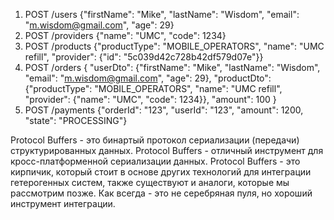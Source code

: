 1) POST /users
{"firstName": "Mike", "lastName": "Wisdom", "email": "m.wisdom@gmail.com", "age": 29}
2) POST /providers
{"name": "UMC", "code": 1234}
3) POST /products
{"productType": "MOBILE_OPERATORS", "name": "UMC refill", "provider": {"id": "5c039d42c728b42df579d07e"}}
4) POST /orders
{
    "userDto": {"firstName": "Mike", "lastName": "Wisdom", "email": "m.wisdom@gmail.com", "age": 29}, 
    "productDto": {"productType": "MOBILE_OPERATORS", "name": "UMC refill", "provider": {"name": "UMC", "code": 1234}},
    "amount": 100
}
5) POST /payments
{"orderId": "123", "userId": "123", "amount": 1200, "state": "PROCESSING"}

Protocol Buffers - это бинартый протокол сериализации (передачи) структурированных данных.
Protocol Buffers - отличный инструмент для кросс-платформенной сериализации данных.
Protocol Buffers - это кирпичик, который стоит в основе других технологий для интеграции гетерогенных систем, также существуют и аналоги, которые мы рассмотрим позже. Как всегда - это не серебряная пуля, но хороший инструмент интеграции.

